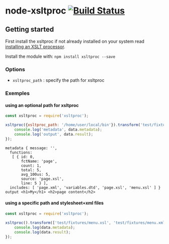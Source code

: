 
# node-xsltproc [![Build Status](https://travis-ci.org/ticapix/node-xsltproc.svg?branch=master)](https://travis-ci.org/ticapix/node-xsltproc)

## Getting started

First install the xsltproc if not already installed on your system read [installing an XSLT processor](http://www.sagehill.net/docbookxsl/InstallingAProcessor.html).

Install the module with: `npm install xsltproc --save`

### Options

- `xsltproc_path` : specify the path for xsltproc

### Exemples

#### using an optional path for xsltproc

```javascript
const xsltproc = require('xsltproc');

xsltproc({xsltproc_path: '/home/user/local/bin'}).transform('test/fixtures/page.xml').then((data) => {
	console.log('metadata', data.metadata);
	console.log('output', data.result);
});
```

```text
metadata { message: '',
  functions:
   [ { id: 0,
       fctName: 'page',
       count: 1,
       total: 5,
       avg_100us: 5,
       source: 'page.xsl',
       line: 5 } ],
  includes: [ 'page.xml', 'variables.dtd', 'page.xsl', 'menu.xsl' ] }
output <h1>My</h1> <h2>page content</h2>
```

#### using a specific path and stylesheet+xml files

```javascript
const xsltproc = require('xsltproc');

xsltproc().transform(['test/fixtures/menu.xsl', 'test/fixtures/menu.xml']).then((data) => {
	console.log(data.metadata);
	console.log(data.result);
});
```
